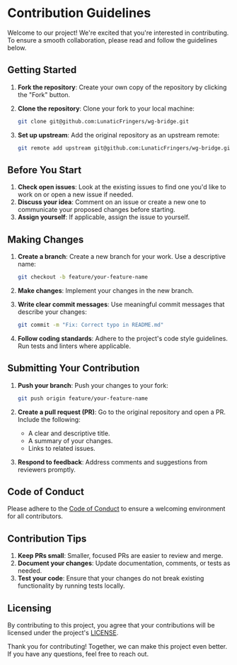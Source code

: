 # Contribution Guidelines

Welcome to our project! We're excited that you're interested in contributing.
To ensure a smooth collaboration, please read and follow the guidelines below.

## Getting Started

1. **Fork the repository**: Create your own copy of the repository by clicking
   the "Fork" button.
2. **Clone the repository**: Clone your fork to your local machine:

   ```bash
   git clone git@github.com:LunaticFringers/wg-bridge.git
   ```

3. **Set up upstream**: Add the original repository as an upstream remote:

   ```bash
   git remote add upstream git@github.com:LunaticFringers/wg-bridge.git
   ```

## Before You Start

1. **Check open issues**: Look at the existing issues to find one you'd like
   to work on or open a new issue if needed.
2. **Discuss your idea**: Comment on an issue or create a new one to communicate
   your proposed changes before starting.
3. **Assign yourself**: If applicable, assign the issue to yourself.

## Making Changes

1. **Create a branch**: Create a new branch for your work. Use a descriptive name:

   ```bash
   git checkout -b feature/your-feature-name
   ```

2. **Make changes**: Implement your changes in the new branch.
3. **Write clear commit messages**: Use meaningful commit messages that describe
   your changes:

   ```bash
   git commit -m "Fix: Correct typo in README.md"
   ```

4. **Follow coding standards**: Adhere to the project's code style guidelines.
   Run tests and linters where applicable.

## Submitting Your Contribution

1. **Push your branch**: Push your changes to your fork:

   ```bash
   git push origin feature/your-feature-name
   ```

2. **Create a pull request (PR)**: Go to the original repository and open a PR.
   Include the following:
   - A clear and descriptive title.
   - A summary of your changes.
   - Links to related issues.

3. **Respond to feedback**: Address comments and suggestions from reviewers promptly.

## Code of Conduct

Please adhere to the [Code of Conduct](CODE_OF_CONDUCT.md) to ensure a welcoming
environment for all contributors.

## Contribution Tips

1. **Keep PRs small**: Smaller, focused PRs are easier to review and merge.
2. **Document your changes**: Update documentation, comments, or tests as needed.
3. **Test your code**: Ensure that your changes do not break existing functionality
   by running tests locally.

## Licensing

By contributing to this project, you agree that your contributions will be
licensed under the project's [LICENSE](LICENSE).

Thank you for contributing! Together, we can make this project even better.
If you have any questions, feel free to reach out.
